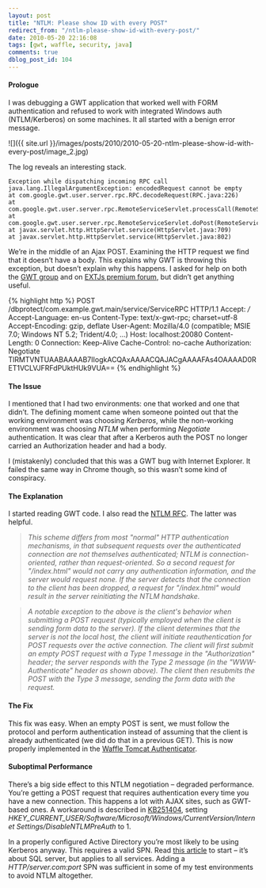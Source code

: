 ```yaml
---
layout: post
title: "NTLM: Please show ID with every POST"
redirect_from: "/ntlm-please-show-id-with-every-post/"
date: 2010-05-20 22:16:08
tags: [gwt, waffle, security, java]
comments: true
dblog_post_id: 104
---
```


#### Prologue

I was debugging a GWT application that worked well with FORM authentication and refused to work with integrated Windows auth (NTLM/Kerberos) on some machines. It all started with a benign error message.

![]({{ site.url }}/images/posts/2010/2010-05-20-ntlm-please-show-id-with-every-post/image_2.jpg)

The log reveals an interesting stack.

```
Exception while dispatching incoming RPC call
java.lang.IllegalArgumentException: encodedRequest cannot be empty
at com.google.gwt.user.server.rpc.RPC.decodeRequest(RPC.java:226)
at com.google.gwt.user.server.rpc.RemoteServiceServlet.processCall(RemoteServiceServlet.java:163)
at com.google.gwt.user.server.rpc.RemoteServiceServlet.doPost(RemoteServiceServlet.java:86)
at javax.servlet.http.HttpServlet.service(HttpServlet.java:709)
at javax.servlet.http.HttpServlet.service(HttpServlet.java:802)
```

We’re in the middle of an Ajax POST. Examining the HTTP request we find that it doesn’t have a body. This explains why GWT is throwing this exception, but doesn’t explain why this happens. I asked for help on both the [GWT group](http://groups.google.com/group/google-web-toolkit/browse_thread/thread/6039401ab4221f7c) and on [EXTJs premium forum](http://www.extjs.com/forum/showthread.php?99321-Exception-while-dispatching-incoming-RPC-call), but didn’t get anything useful.

{% highlight http %}
POST /dbprotect/com.example.gwt.main/service/ServiceRPC HTTP/1.1
Accept: */*
Accept-Language: en-us
Content-Type: text/x-gwt-rpc; charset=utf-8
Accept-Encoding: gzip, deflate
User-Agent: Mozilla/4.0 (compatible; MSIE 7.0; Windows NT 5.2; Trident/4.0; …)
Host: localhost:20080
Content-Length: 0
Connection: Keep-Alive
Cache-Control: no-cache
Authorization: Negotiate TlRMTVNTUAABAAAAB7IIogkACQAxAAAACQAJACgAAAAFAs4OAAAAD0RET1VCLVJFRFdPUktHUk9VUA==
{% endhighlight %}

#### The Issue

I mentioned that I had two environments: one that worked and one that didn’t. The defining moment came when someone pointed out that the working environment was choosing _Kerberos_, while the non-working environment was choosing _NTLM_ when performing _Negotiate_ authentication. It was clear that after a Kerberos auth the POST no longer carried an Authorization header and had a body.

I (mistakenly) concluded that this was a GWT bug with Internet Explorer. It failed the same way in Chrome though, so this wasn’t some kind of conspiracy.

#### The Explanation

I started reading GWT code. I also read the [NTLM RFC](http://davenport.sourceforge.net/ntlm.html). The latter was helpful.

> _This scheme differs from most "normal" HTTP authentication mechanisms, in that subsequent requests over the authenticated connection are not themselves authenticated; NTLM is connection-oriented, rather than request-oriented. So a second request for "/index.html" would not carry any authentication information, and the server would request none. If the server detects that the connection to the client has been dropped, a request for "/index.html" would result in the server reinitiating the NTLM handshake._

> _A notable exception to the above is the client's behavior when submitting a POST request (typically employed when the client is sending form data to the server). If the client determines that the server is not the local host, the client will initiate reauthentication for POST requests over the active connection. The client will first submit an empty POST request with a Type 1 message in the "Authorization" header; the server responds with the Type 2 message (in the "WWW-Authenticate" header as shown above). The client then resubmits the POST with the Type 3 message, sending the form data with the request._

#### The Fix

This fix was easy. When an empty POST is sent, we must follow the protocol and perform authentication instead of assuming that the client is already authenticated (we did do that in a previous GET). This is now properly implemented in the [Waffle Tomcat Authenticator](https://github.com/dblock/waffle).

#### Suboptimal Performance

There’s a big side effect to this NTLM negotiation – degraded performance. You’re getting a POST request that requires authentication every time you have a new connection. This happens a lot with AJAX sites, such as GWT-based ones. A workaround is described in [KB251404](http://support.microsoft.com/kb/251404), setting _HKEY_CURRENT_USER/Software/Microsoft/Windows/CurrentVersion/Internet Settings/DisableNTLMPreAuth_ to 1.

In a properly configured Active Directory you’re most likely to be using Kerberos anyway. This requires a valid SPN. Read [this article](http://blogs.msdn.com/sql_protocols/archive/2006/12/02/understanding-kerberos-and-ntlm-authentication-in-sql-server-connections.aspx) to start – it’s about SQL server, but applies to all services. Adding a _HTTP/server.com:port_ SPN was sufficient in some of my test environments to avoid NTLM altogether.
